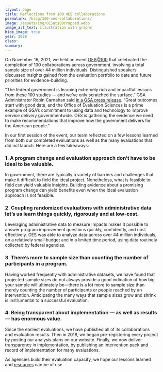 ```yaml
---	
layout: page	
title: Reflections from 100 OES collaborations
permalink: /blog/100-oes-collaborations/	
image: /assets/img/OESat100cropped.webp
image_alt_text: Illustration with graphs
hide_image: true
year: 2028
class:	
summary: 	
---	
```

On November 16, 2021, we held an event <a href="https://oes.gsa.gov/oes-at-100/" target="_blank">OES@100</a> that celebrated the completion of 100 collaborations across government, involving a total sample size of over 44 million individuals. Distinguished speakers discussed insights gained from the evaluation portfolio to date and future priorities for evidence-building.

“The federal government is learning extremely rich and impactful lessons from these 100 studies — and we’ve only scratched the surface,” GSA Administrator Robin Carnahan said <a href="https://www.gsa.gov/about-us/newsroom/news-releases/gsas-office-of-evaluation-sciences-shares-lessons-learned-and-new-frontiers-from-100-collaborations-across-government-11162021" target="_blank">in a GSA press release</a>. “Great outcomes start with good data, and the Office of Evaluation Sciences is a prime example of GSA’s commitment to using data and technology to improve service delivery governmentwide. OES is gathering the evidence we need to make recommendations that improve how the government delivers for the American people.”

In our first session of the event, our team reflected on a few lessons learned from both our completed evaluations as well as the many evaluations that did not launch. Here are a few takeaways: 

### 1. A program change and evaluation approach don’t have to be ideal to be valuable.
In government, there are typically a variety of barriers and challenges that make it difficult to field the ideal project. Nonetheless, what is feasible to field can yield valuable insights. Building evidence about a promising program change can yield benefits even when the ideal evaluation approach is not feasible. 

### 2. Coupling randomized evaluations with administrative data let’s us learn things quickly, rigorously and at low-cost.
Leveraging administrative data to measure impacts makes it possible to answer program improvement questions quickly, confidently, and cost effectively.  OES was able to analyze data across over 44 million individuals, on a relatively small budget and in a limited time period, using data routinely collected by federal agencies. 

### 3. There’s more to sample size than counting the number of participants in a program.
Having worked frequently with administrative datasets, we have found that projected sample sizes do not always provide a good indication of how big your sample will ultimately be—there is a lot more to sample size than merely counting the number of participants or people reached by an intervention. Anticipating the many ways that sample sizes grow and shrink is instrumental to a successful evaluation.

### 4. Being transparent about implementation — as well as results — has enormous value.
Since the earliest evaluations, we have published all of its collaborations and evaluation results. Then in 2018, we began pre-registering every project by posting our analysis plans on our website. Finally, we now deliver transparency in implementation, by publishing an intervention pack and record of implementation for many evaluations.

As agencies build their evaluation capacity, we hope our lessons learned and <a href="http://oes.gsa.gov/resources/" target="_blank">resources</a> can be of use.
